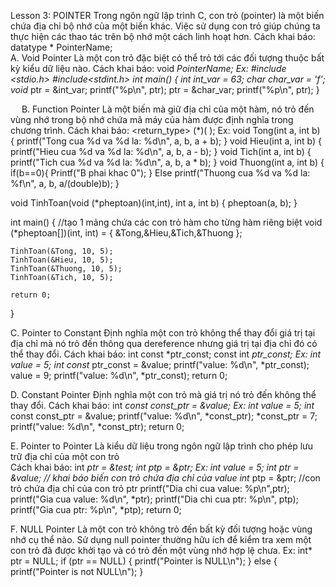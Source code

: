 Lesson 3: POINTER
Trong ngôn ngữ lập trình C, con trỏ (pointer) là một biến chứa địa chỉ bộ nhớ của một biến khác. Việc sử dụng con trỏ giúp chúng ta thực hiện các thao tác trên bộ nhớ một cách linh hoạt hơn.
Cách khai báo:      datatype * PointerName; 	
A. Void Pointer
Là một con trỏ đặc biệt có thể trỏ tới các đối tượng thuộc bất kỳ kiểu dữ liệu nào.
Cách khai báo:      void *PointerName; 
Ex:
         #include <stdio.h>
         #include<stdint.h>
         int main()
           {
	 int int_var = 63;
	 char char_var = 'f';
	 void* ptr = &int_var;
	 printf("%p\n", ptr);
	 ptr = &char_var;
	 printf("%p\n", ptr);
        }
 
 
B. Function Pointer
Là một biến mà giữ địa chỉ của một hàm, nó trỏ đến vùng nhớ trong bộ nhớ chứa mã máy của hàm được định nghĩa trong chương trình.
Cách khai báo:      <return_type>  (*<PointerName>)( <ParametersDataType> );
Ex:
void Tong(int a, int b)
{
	printf("Tong cua %d va %d la: %d\n", a, b, a + b);
}
void Hieu(int a, int b)
{
	printf("Hieu cua %d va %d la: %d\n", a, b, a - b);
}
void Tich(int a, int b)
{
	printf("Tich cua %d va %d la: %d\n", a, b, a * b);
}
void Thuong(int a, int b)
{	
	if(b==0){
	Printf("B phai khac 0");
	}
	Else
	printf("Thuong cua %d va %d la: %f\n", a, b, a/(double)b);
}

void TinhToan(void (*pheptoan)(int,int), int a, int b) {
	pheptoan(a, b);
}

int main()
{
	//tạo 1 mảng chứa các con trỏ hàm cho từng hàm riêng biệt
	void (*pheptoan[])(int, int) = { &Tong,&Hieu,&Tich,&Thuong };

	TinhToan(&Tong, 10, 5);
	TinhToan(&Hieu, 10, 5);
	TinhToan(&Thuong, 10, 5);
	TinhToan(&Tich, 10, 5);
	
	return 0;
}
 
C. Pointer to Constant
Định nghĩa một con trỏ không thể thay đổi giá trị tại địa chỉ mà nó trỏ đến thông qua dereference nhưng giá trị tại địa chỉ đó có thể thay đổi.
Cách khai báo:     int const *ptr_const;
		     const int *ptr_const;
Ex:
int value = 5;
int const* ptr_const = &value;
printf("value: %d\n", *ptr_const);
value = 9;
printf("value: %d\n", *ptr_const);
return 0;

D. Constant Pointer
Định nghĩa một con trỏ mà giá trị nó trỏ đến không thể thay đổi. 
Cách khai báo:     int *const const_ptr = &value;
Ex:
int value = 5;
int* const const_ptr = &value;
printf("value: %d\n", *const_ptr);
*const_ptr = 7;
printf("value: %d\n", *const_ptr);
return 0;
 
E. Pointer to Pointer
Là kiểu dữ liệu trong ngôn ngữ lập trình cho phép lưu trữ địa chỉ của một con trỏ	
Cách khai báo: int *ptr = &test;
                             int **ptp = &ptr;
Ex:
int value = 5;
int* ptr = &value; // khai báo biến con trỏ chứa địa chỉ của value
int** ptp = &ptr; //con trỏ chứa địa chỉ của con trỏ ptr
printf("Dia chi cua value: %p\n",ptr);
printf("Gia cua value: %d\n", *ptr);
printf("Dia chi cua ptr: %p\n", ptp);
printf("Gia cua ptr: %p\n", *ptp);
return 0;
 
F. NULL Pointer
Là một con trỏ không trỏ đến bất kỳ đối tượng hoặc vùng nhớ cụ thể nào. Sử dụng null pointer thường hữu ích để kiểm tra xem một con trỏ đã được khởi tạo và có trỏ đến một vùng nhớ hợp lệ chưa.
Ex:
int* ptr = NULL; 
if (ptr == NULL) {
	printf("Pointer is NULL\n");
}
else {
	printf("Pointer is not NULL\n");
}

